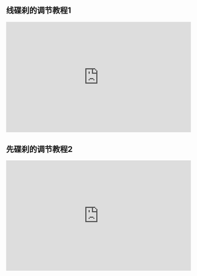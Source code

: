 ## 线碟刹的调节教程1

<div style="position: relative; padding: 30% 45%;">
<iframe style="position: absolute; width: 100%; height: 100%; left: 0; top: 0;" src="https://player.bilibili.com/player.html?aid=114035659900561&bvid=BV1h1AneCEhd&cid=28488238957&page=1&as_wide=1&high_quality=1&danmaku=0" frameborder="no" scrolling="no"></iframe>
</div>

## 先碟刹的调节教程2
<div style="position: relative; padding: 30% 45%;">
<iframe style="position: absolute; width: 100%; height: 100%; left: 0; top: 0;" src='https://player.youku.com/embed/XMTcxMDA3MTU2OA==' frameborder=0 scrolling="no"></iframe>
</div>